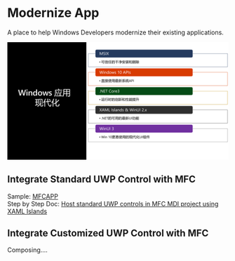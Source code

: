 # Modernize App
A place to help Windows Developers modernize their existing applications.

![image](images/modernize_zh.png)
  
## Integrate Standard UWP Control with MFC 
Sample: [MFCAPP](https://github.com/freistli/ModernizeApp/tree/master/MFC/MFCApp)  
Step by Step Doc: [Host standard UWP controls in MFC MDI project using XAML Islands](https://github.com/freistli/ModernizeApp/blob/master/Docs/Host%20standard%20UWP%20controls%20in%20MFC%20MDI%20project%20using%20XAML%20Islands.md)

## Integrate Customized UWP Control with MFC

Composing....